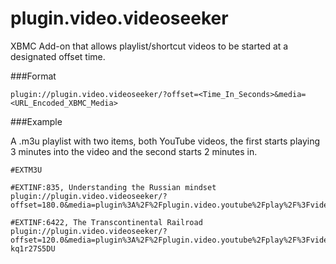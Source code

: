 plugin.video.videoseeker
========================

XBMC Add-on that allows playlist/shortcut videos to be started at a designated offset time.

###Format

```
plugin://plugin.video.videoseeker/?offset=<Time_In_Seconds>&media=<URL_Encoded_XBMC_Media>
```

###Example

A .m3u playlist with two items, both YouTube videos, the first starts playing 3 minutes into the video and the second starts 2 minutes in.

```
#EXTM3U

#EXTINF:835, Understanding the Russian mindset 
plugin://plugin.video.videoseeker/?offset=180.0&media=plugin%3A%2F%2Fplugin.video.youtube%2Fplay%2F%3Fvideo_id%3DHE6rSljTwdU

#EXTINF:6422, The Transcontinental Railroad
plugin://plugin.video.videoseeker/?offset=120.0&media=plugin%3A%2F%2Fplugin.video.youtube%2Fplay%2F%3Fvideo_id%3D-kq1r27S5DU
```

